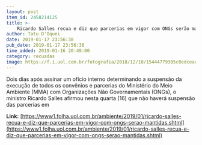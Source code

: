 ```yaml
---
layout: post
item_id: 2458214125
title: >-
    Ricardo Salles recua e diz que parcerias em vigor com ONGs serão mantidas
author: Tatu D'Oquei
date: 2019-01-17 23:56:38
pub_date: 2019-01-17 23:56:38
time_added: 2019-01-16 20:49:00
category: recuadas
image: https://f.i.uol.com.br/fotografia/2018/12/10/15444779305c0edceac4870_1544477930_3x2_rt.jpg
---
```


Dois dias após assinar um ofício interno determinando a suspensão da execução de todos os convênios e parcerias do Ministério do Meio Ambiente (MMA) com Organizações Não Governamentais (ONGs), o ministro Ricardo Salles afirmou nesta quarta (16) que não haverá suspensão das parcerias em

**Link:** [https://www1.folha.uol.com.br/ambiente/2019/01/ricardo-salles-recua-e-diz-que-parcerias-em-vigor-com-ongs-serao-mantidas.shtml](https://www1.folha.uol.com.br/ambiente/2019/01/ricardo-salles-recua-e-diz-que-parcerias-em-vigor-com-ongs-serao-mantidas.shtml)

